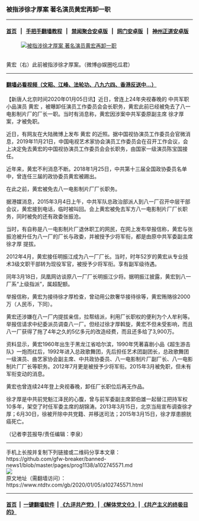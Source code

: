 ### 被指涉徐才厚案 著名演员黄宏再卸一职
------------------------

#### [首页](https://github.com/gfw-breaker/banned-news1/blob/master/README.md) &nbsp;&nbsp;|&nbsp;&nbsp; [手把手翻墙教程](https://github.com/gfw-breaker/guides/wiki) &nbsp;&nbsp;|&nbsp;&nbsp; [禁闻聚合安卓版](https://github.com/gfw-breaker/bn-android) &nbsp;&nbsp;|&nbsp;&nbsp; [网门安卓版](https://github.com/oGate2/oGate) &nbsp;&nbsp;|&nbsp;&nbsp; [神州正道安卓版](https://github.com/SzzdOgate/update) 



<div><div class="featured_image">
 <a href="https://i.ntdtv.com/assets/uploads/2020/01/lyihgDiOh8M85X69qkCkCPHeb7mr9YMWMIrfozCK36M.jpg" target="_blank">
  <figure>
   <img alt="被指涉徐才厚案 著名演员黄宏再卸一职" src="https://i.ntdtv.com/assets/uploads/2020/01/lyihgDiOh8M85X69qkCkCPHeb7mr9YMWMIrfozCK36M-800x450.jpg"/>
  </figure><br/>
 </a>
 <span class="caption">
  黄宏（右）此前被指涉徐才厚案。（微博@娱圈吃瓜君）
 </span>
</div>
</div><hr/>

#### [翻墙必看视频（文昭、江峰、法轮功、八九六四、香港反送中...）](http://167.172.214.107/home.html)

<div><div class="post_content" itemprop="articleBody">
 <p>
  【新唐人北京时间2020年01月05日讯】近日，曾连上24年央视春晚的
  <ok href="https://www.ntdtv.com/gb/中共军职小品演员.htm">
   中共军职小品演员
  </ok>
  <ok href="https://www.ntdtv.com/gb/黄宏.htm">
   黄宏
  </ok>
  ，被曝卸任演员工作委员会会长职务，黄宏此前已经被免去了八一电影制片厂的厂长一职。当时有消息称，黄宏因涉案中共军委原副主席
  <ok href="https://www.ntdtv.com/gb/徐才厚.htm">
   徐才厚
  </ok>
  案，才被免职。
 </p>
 <p>
  近日，有网友在大陆微博上发布
  <ok href="https://www.ntdtv.com/gb/黄宏.htm">
   黄宏
  </ok>
  的近照。据中国视协演员工作委员会官微消息，2019年11月21日，中国电视艺术家协会演员工作委员会在召开工作会议，会上决定免去黄宏的中国视协演员工作委员会会长职务，由国家一级演员陈宝国接任。
 </p>
 <p>
  近年来，黄宏不利消息不断。2018年1月25日，中共第十三届全国政协委员名单中，曾连任三届的政协委员黄宏被踢出。
 </p>
 <p>
  在此之前，黄宏被免去八一电影制片厂厂长职务。
 </p>
 <p>
  据港媒消息，2015年3月4日上午，中共军队总政治部派人到八一厂召开中层干部会议，黄宏接到电话，临时被叫回。会上黄宏被免去军方八一电影制片厂厂长职务，同时被免的还有政委张振沧。
 </p>
 <p>
  当时，有自称是八一电影制片厂退休职工的网民，在网上发布举报信称，黄宏与张振沧被升任为八一厂的厂长与政委，并被授予少将军衔，都是由原中共军委副主席
  <ok href="https://www.ntdtv.com/gb/徐才厚.htm">
   徐才厚
  </ok>
  提拔。
 </p>
 <p>
  2012年4月，黄宏接任明振江成为八一厂厂长。当时，时年52岁的黄宏从专业技术3级文职干部转为现役军官，被授予少将军衔。享有副军级待遇。
 </p>
 <p>
  同年3月18日，凤凰网访谈原八一厂厂长明振江少将。据明振江披露，黄宏到八一厂系“上级指派”，属超配额。
 </p>
 <p>
  举报信称，黄宏为接待徐才厚检查，曾动用公款奢华接待徐等，黄宏贿赂徐2000万（人民币，下同）。
 </p>
 <p>
  黄宏还涉嫌在八一厂内提拔亲信，拉帮结派，利用厂长职权的便利为个人牟利等。举报信请求中纪委派员调查八一厂。但经过徐才厚斡旋，黄宏不但未受影响，而且八一厂获得了拖了4年之久的5亿多元的改造经费，而且还多给了3,900万。
 </p>
 <p>
  资料显示，黄宏1960年出生于黑龙江省哈尔滨，1990年凭著喜剧小品《超生游击队》一炮而红后，1992年进入总政歌舞团，先后担任艺术团副团长，总政歌舞团一级演员、曲艺家协会副主席、中共政协委员、八一电影制片厂副厂长、八一电影制片厂厂长等职务。2012年7月更是被授予少将军衔。2015年3月被免职，但未有军衔变动的消息。
 </p>
 <p>
  黄宏也曾连续24年登上央视春晚，卸任厂长职位后再无作品。
 </p>
 <p>
  徐才厚是中共前党魁江泽民的心腹，曾与前军委副主席郭伯雄一起替江把持军权10多年，架空了时任军委主席的胡锦涛。2013年3月15日，北京当局宣布调查徐才厚；6月30日，徐被开除中共党籍、并移送司法；2015年3月15日，徐才厚患膀胱癌死亡。
 </p>
 <p>
  （记者李芸报导/责任编辑：李泉）
 </p>
 <div class="single_ad">
 </div>
</div>
</div>
<hr/>
手机上长按并复制下列链接或二维码分享本文章：<br/>
https://github.com/gfw-breaker/banned-news1/blob/master/pages/prog1138/a102745571.md <br/>
<a href='https://github.com/gfw-breaker/banned-news1/blob/master/pages/prog1138/a102745571.md'><img src='https://github.com/gfw-breaker/banned-news1/blob/master/pages/prog1138/a102745571.md.png'/></a> <br/>
原文地址（需翻墙访问）：https://www.ntdtv.com/gb/2020/01/05/a102745571.html


------------------------
#### [首页](https://github.com/gfw-breaker/banned-news1/blob/master/README.md) &nbsp;|&nbsp; [一键翻墙软件](https://github.com/gfw-breaker/nogfw/blob/master/README.md) &nbsp;| [《九评共产党》](https://github.com/gfw-breaker/9ping.md/blob/master/README.md#九评之一评共产党是什么) | [《解体党文化》](https://github.com/gfw-breaker/jtdwh.md/blob/master/README.md) | [《共产主义的终极目的》](https://github.com/gfw-breaker/gczydzjmd.md/blob/master/README.md)


<img src='http://gfw-breaker.win/banned-news/pages/prog1138/a102745571.md' width='0px' height='0px'/>